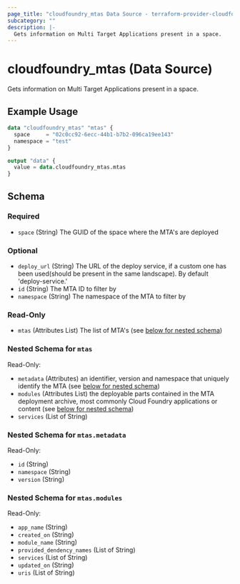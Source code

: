 ```yaml
---
page_title: "cloudfoundry_mtas Data Source - terraform-provider-cloudfoundry"
subcategory: ""
description: |-
  Gets information on Multi Target Applications present in a space.
---
```


# cloudfoundry_mtas (Data Source)

Gets information on Multi Target Applications present in a space.

## Example Usage

```terraform
data "cloudfoundry_mtas" "mtas" {
  space     = "02c0cc92-6ecc-44b1-b7b2-096ca19ee143"
  namespace = "test"
}

output "data" {
  value = data.cloudfoundry_mtas.mtas
}
```

<!-- schema generated by tfplugindocs -->
## Schema

### Required

- `space` (String) The GUID of the space where the MTA's are deployed

### Optional

- `deploy_url` (String) The URL of the deploy service, if a custom one has been used(should be present in the same landscape). By default 'deploy-service.<system-domain>'
- `id` (String) The MTA ID to filter by
- `namespace` (String) The namespace of the MTA to filter by

### Read-Only

- `mtas` (Attributes List) The list of MTA's (see [below for nested schema](#nestedatt--mtas))

<a id="nestedatt--mtas"></a>
### Nested Schema for `mtas`

Read-Only:

- `metadata` (Attributes) an identifier, version and namespace that uniquely identify the MTA (see [below for nested schema](#nestedatt--mtas--metadata))
- `modules` (Attributes List) the deployable parts contained in the MTA deployment archive, most commonly Cloud Foundry applications or content (see [below for nested schema](#nestedatt--mtas--modules))
- `services` (List of String)

<a id="nestedatt--mtas--metadata"></a>
### Nested Schema for `mtas.metadata`

Read-Only:

- `id` (String)
- `namespace` (String)
- `version` (String)


<a id="nestedatt--mtas--modules"></a>
### Nested Schema for `mtas.modules`

Read-Only:

- `app_name` (String)
- `created_on` (String)
- `module_name` (String)
- `provided_dendency_names` (List of String)
- `services` (List of String)
- `updated_on` (String)
- `uris` (List of String)